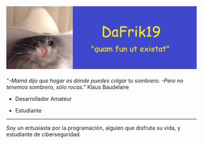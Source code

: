  
![banner](./assets/Banner.png)
------------------------------
_"-Mamá dijo que hogar es dónde puedes colgar tu sombrero. -Pero no tenemos sombrero, sólo rocas."_
Klaus Baudelaire


- Desarrollador Amateur 

- Estudiante 
-------------------------------
Soy un entusiasta por la programación, alguien que disfruta su vida, y estudiante de ciberseguridad. 


